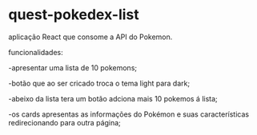 # quest-pokedex-list
aplicação React que consome a API do Pokemon.

funcionalidades:

  -apresentar uma lista de 10 pokemons;
  
  -botão que ao ser cricado troca o tema light para dark;
  
  -abeixo da lista tera um botão adciona mais 10 pokemos á lista;
  
  -os cards apresentas as informações do Pokémon e suas características redirecionando para outra página;
